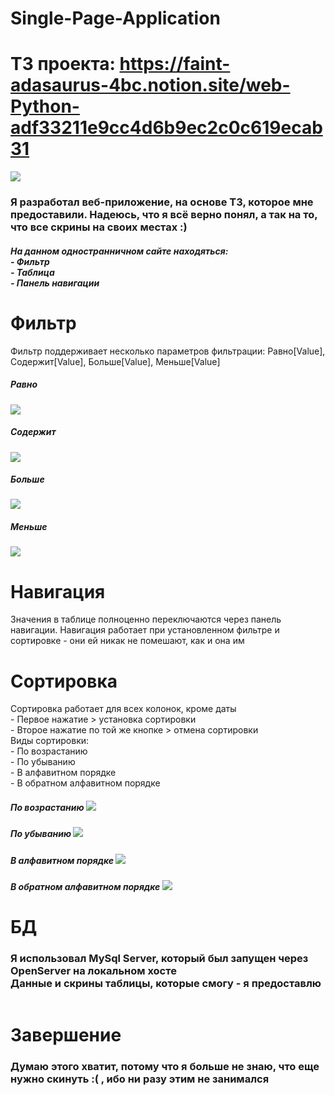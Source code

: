 # Single-Page-Application

# ТЗ проекта: https://faint-adasaurus-4bc.notion.site/web-Python-adf33211e9cc4d6b9ec2c0c619ecab31

<img src="./images/1.png">

<h3> 
    Я разработал веб-приложение, на основе ТЗ,
    которое мне предоставили.
    Надеюсь, что я всё верно понял, а так на то, 
    что все скрины на своих местах :)
</h3>

<h5> На данном одностранничном сайте находяться:
    <br> - Фильтр
    <br> - Таблица
    <br> - Панель навигации
</h5>

# Фильтр
<p> 
    Фильтр поддерживает несколько 
    параметров фильтрации:
        Равно[Value], Содержит[Value], 
        Больше[Value], Меньше[Value]
</p>

<h5>Равно</h5>

<img src="./images/2.png">

<h5>Содержит</h5>

<img src="./images/3.png">

<h5>Больше</h5>

<img src="./images/4.png">

<h5>Меньше</h5>

<img src="./images/5.png">


# Навигация
<p> 
    Значения в таблице полноценно переключаются через 
    панель навигации.
    Навигация работает при установленном фильтре и сортировке - они ей никак не помешают, как и она им
</p>

# Сортировка
<p>
    Сортировка работает для всех колонок, кроме даты
    <br> - Первое нажатие > установка сортировки
    <br> - Второе нажатие по той же кнопке > отмена сортировки
    <br> Виды сортировки:
    <br> - По возрастанию
    <br> - По убыванию 
    <br> - В алфавитном порядке
    <br> - В обратном алфавитном порядке
</p>

<h5>  По возрастанию
    <img src="./images/7.png">
</h5>

<h5>  По убыванию
    <img src="./images/6.png">
</h5>

<h5>  В алфавитном порядке
    <img src="./images/9.png">
</h5>

<h5>  В обратном алфавитном порядке
    <img src="./images/8.png">
</h5>


# БД
<h3> 
    Я использовал MySql Server, который был запущен
    через OpenServer на локальном хосте
    <br> Данные и скрины таблицы, которые смогу -  я предоставлю
</h3>

<img srs="./images/10.png">

# Завершение 

<h3> Думаю этого хватит, потому что я больше не знаю, что еще нужно скинуть :( ,
     ибо ни разу этим не занимался <h3>